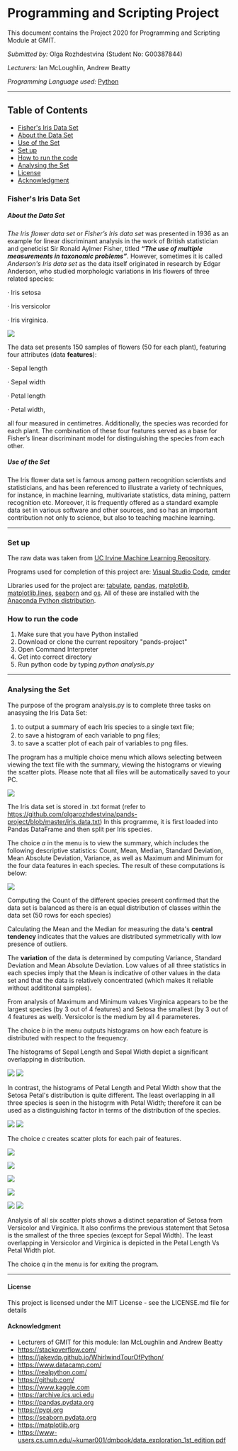 # Programming and Scripting Project

This document contains the Project 2020 for Programming and Scripting Module at GMIT. 

*Submitted by:* Olga Rozhdestvina (Student No: G00387844) 

*Lecturers:* Ian McLoughlin, Andrew Beatty 

*Programming Language used:* [Python](https://www.python.org/)

------

## Table of Contents

* [Fisher's Iris Data Set](https://github.com/olgarozhdestvina/pands-project#fisher's-iris-data-set)
* [About the Data Set](https://github.com/olgarozhdestvina/pands-project#about-the-data-set)
* [Use of the Set](https://github.com/olgarozhdestvina/pands-project#use-of-the-set)
* [Set up](https://github.com/olgarozhdestvina/pands-project#set-up)
* [How to run the code](https://github.com/olgarozhdestvina/pands-project#how-to-run-the-code)
* [Analysing the Set](https://github.com/olgarozhdestvina/pands-project#analysing-the-set)
* [License](https://github.com/olgarozhdestvina/pands-project#license)
* [Acknowledgment](https://github.com/olgarozhdestvina/pands-project#acknowledgment)


### Fisher's Iris Data Set

##### About the Data Set

*The Iris flower data set* or *Fisher’s Iris data set* was presented in 1936 as an example for linear discriminant analysis in the work of British statistician and geneticist Sir Ronald Aylmer Fisher, titled __*“The use of multiple measurements in taxonomic problems”*__. However, sometimes it is called *Anderson's Iris data set*  as the data itself originated in research by Edgar Anderson, who studied morphologic variations in Iris flowers of three related species: 

·   Iris setosa

·   Iris versicolor 

·   Iris virginica. 

  ![](https://raw.githubusercontent.com/olgarozhdestvina/pands-project/master/Used%20Images/iris-species.jpg)

 The data set presents 150 samples of flowers (50 for each plant), featuring four attributes (data **features**):

·   Sepal length

·   Sepal width

·   Petal length

·   Petal width,

all four measured in centimetres. Additionally, the species was recorded for each plant. The combination of these four features served as a base for Fisher’s linear discriminant model for distinguishing the species from each other. 

 

##### Use of the Set

The Iris flower data set is famous among pattern recognition scientists and statisticians, and has been referenced to illustrate a variety of techniques, for instance, in machine learning, multivariate statistics, data mining, pattern recognition etc. Moreover, it is frequently offered as a standard example data set in various software and other sources, and so has an important contribution not only to science, but also to teaching machine learning. 

------



### Set up

The raw data was taken from  [UC Irvine Machine Learning Repository](https://archive.ics.uci.edu/ml/datasets/iris). 

Programs used for completion of this project are: [Visual Studio Code](https://code.visualstudio.com/), [cmder](http://cmder.net/)

Libraries used for the project are: [tabulate](https://pypi.org/project/tabulate/), [pandas](https://pandas.pydata.org/), [matplotlib](https://matplotlib.org/), [matplotlib.lines](https://matplotlib.org/api/lines_api.html), [seaborn](https://seaborn.pydata.org/) and [os](https://docs.python.org/3/library/os.html). All of these are installed with the [Anaconda Python distribution](https://www.anaconda.com/). 

 

###  How to run the code

1. Make sure that you have Python installed
2. Download or clone the current repository "pands-project"
3. Open Command Interpreter 
4. Get into correct directory
5. Run python code by typing *python analysis.py*

------

### Analysing the Set

The purpose of the program analysis.py is to complete three tasks on anasysing the Iris Data Set: 

1. to output a summary of each Iris species to a single text ﬁle;
2. to save a histogram of each variable to png ﬁles;
3. to save a scatter plot of each pair of variables to png files.

The program has a multiple choice menu which allows selecting between viewing the text file with the summary, viewing the histograms or viewing the scatter plots. Please note that all files will be automatically saved to your PC.

 ![](https://raw.githubusercontent.com/olgarozhdestvina/pands-project/master/Used%20Images/menu.jpg)


The Iris data set is stored in .txt format (refer to https://github.com/olgarozhdestvina/pands-project/blob/master/iris.data.txt) In this programme, it is first loaded into Pandas DataFrame and then split per Iris species.


The choice _a_ in the menu is to view the summary, which includes the following descriptive statistics: Count, Mean, Median, Standard Deviation, Mean Absolute Deviation, Variance, as well as Maximum and Minimum for the four data features in each species. The result of these computations is below:

![](https://raw.githubusercontent.com/olgarozhdestvina/pands-project/master/Used%20Images/Iris_Summary.jpg)

Computing the Count of the different species present confirmed that the data set is balanced as there is an equal distribution of classes within the data set (50 rows for each species)

Calculating the Mean and the Median for measuring the data's **central tendency** indicates that the values are distributed symmetrically  with low presence of outliers.

The **variation** of the data is determined by computing Variance, Standard Deviation and Mean Absolute Deviation. Low values of all three statistics  in each species imply that the Mean is indicative of other values in the data set and that the data is relatively concentrated (which makes it reliable without addititonal samples).

From analysis of Maximum and Minimum values Virginica appears to be the largest species (by 3 out of 4 features) and Setosa the smallest (by 3 out of 4 features as well). Versicolor is the medium by all 4 parameteres. 


The choice _b_ in the menu outputs histograms on how each feature is distributed with respect to the frequency. 

The histograms of Sepal Length and Sepal Width depict a significant overlapping in distribution. 

![](https://raw.githubusercontent.com/olgarozhdestvina/pands-project/master/Iris%20Histograms/Sepal%20Length.png)
![](https://raw.githubusercontent.com/olgarozhdestvina/pands-project/master/Iris%20Histograms/Sepal%20Width.png)

In contrast, the histograms of Petal Length and Petal Width show that the Setosa Petal's distribution is quite different. The least overlapping in all three species is seen in the histogrm with Petal Width; therefore it can be used as a distinguishing factor in terms of the distribution of the species.

![](https://raw.githubusercontent.com/olgarozhdestvina/pands-project/master/Iris%20Histograms/Petal%20Length.png) ![](https://raw.githubusercontent.com/olgarozhdestvina/pands-project/master/Iris%20Histograms/Petal%20Width.png)


The choice _c_ creates scatter plots for each pair of features.

![](https://raw.githubusercontent.com/olgarozhdestvina/pands-project/master/Iris%20Scatter%20Plots/Sepal%20Length%20vs%20Sepal%20Width.png)

![](https://raw.githubusercontent.com/olgarozhdestvina/pands-project/master/Iris%20Scatter%20Plots/Sepal%20Length%20vs%20Petal%20Length.png)

![](https://raw.githubusercontent.com/olgarozhdestvina/pands-project/master/Iris%20Scatter%20Plots/Sepal%20Length%20vs%20Pepal%20Width.png)

![](https://raw.githubusercontent.com/olgarozhdestvina/pands-project/master/Iris%20Scatter%20Plots/Sepal%20Width%20vs%20Petal%20Width.png)

![](https://raw.githubusercontent.com/olgarozhdestvina/pands-project/master/Iris%20Scatter%20Plots/Sepal%20Width%20vs%20Petal%20Length.png)
![](https://raw.githubusercontent.com/olgarozhdestvina/pands-project/master/Iris%20Scatter%20Plots/Petal%20Length%20vs%20Petal%20Width.png)

Analysis of all six scatter plots shows a distinct separation of Setosa from Versicolor and Virginica. It also confirms the previous statement that Setosa is the smallest of the three species (except for Sepal Width). The least overlapping in Versicolor and Virginica is depicted in the Petal Length Vs Petal Width plot.


The choice _q_ in the menu is for exiting the program.


------

#### License

This project is licensed under the MIT License - see the LICENSE.md file for details



#### Acknowledgment

- Lecturers of GMIT for this module: Ian McLoughlin and Andrew Beatty 
- https://stackoverflow.com/
- https://jakevdp.github.io/WhirlwindTourOfPython/
- https://www.datacamp.com/
- https://realpython.com/
- https://github.com/
- https://www.kaggle.com
- https://archive.ics.uci.edu
- https://pandas.pydata.org
- https://pypi.org
- https://seaborn.pydata.org
- https://matplotlib.org
- https://www-users.cs.umn.edu/~kumar001/dmbook/data_exploration_1st_edition.pdf
